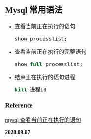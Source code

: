 <font size=4 face='楷体'>

## Mysql 常用语法

- 查看当前正在执行的语句

  ```sql
  show processlist;
  ```

- 查看当前正在执行的完整语句

  ```sql
  show full processlist;
  ```

- 结束正在执行的语句进程
  ```sql
  kill 进程id
  ```

### Reference

[mysql 查看当前正在执行的语句](https://www.cnblogs.com/gavinYang/p/11197900.html)

**2020.09.07**
